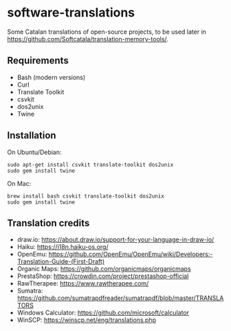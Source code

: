 # software-translations

Some Catalan translations of open-source projects, to be used later in
https://github.com/Softcatala/translation-memory-tools/.

## Requirements

* Bash (modern versions)
* Curl
* Translate Toolkit
* csvkit
* dos2unix
* Twine

## Installation

On Ubuntu/Debian:

```
sudo apt-get install csvkit translate-toolkit dos2unix
sudo gem install twine
```

On Mac:
```
brew install bash csvkit translate-toolkit dos2unix
sudo gem install twine
```

## Translation credits

* draw.io: https://about.draw.io/support-for-your-language-in-draw-io/
* Haiku: https://i18n.haiku-os.org/
* OpenEmu: https://github.com/OpenEmu/OpenEmu/wiki/Developers:-Translation-Guide-(First-Draft)
* Organic Maps: https://github.com/organicmaps/organicmaps
* PrestaShop: https://crowdin.com/project/prestashop-official
* RawTherapee: https://www.rawtherapee.com/
* Sumatra: https://github.com/sumatrapdfreader/sumatrapdf/blob/master/TRANSLATORS
* Windows Calculator: https://github.com/microsoft/calculator
* WinSCP: https://winscp.net/eng/translations.php
